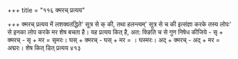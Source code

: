 +++
title = "११६ क्मरच् प्रत्यय"

+++
क्मरच् प्रत्यय में लशक्वतद्धिते' सूत्र से क् की, तथा हलन्त्यम्' सूत्र से च की इत्संज्ञा करके तस्य लोपः' से इनका लोप करके मर शेष बचता है। यह प्रत्यय कित् है, अत: क्ङिति च से गुण निषेध कीजिये -
सृ + क्मरच् - सृ + मर = सृमरः। घस् + क्मरच् - घस् + मर = । घस्मरः। अद् + क्मरच् - अद् + मर = अद्मरः।
शेष कित् डित् प्रत्यय
४१३